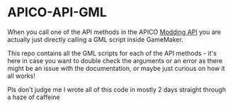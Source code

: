 # APICO-API-GML
When you call one of the API methods in the APICO [Modding API](https://wiki.apico.buzz/wiki/Modding_API) you are actually just directly calling a GML script inside GameMaker.

This repo contains all the GML scripts for each of the API methods - it's here in case you want to double check the arguments or an error as there might be an issue with the documentation, or maybe just curious on how it all works!

Pls don't judge me I wrote all of this code in mostly 2 days straight through a haze of caffeine 

